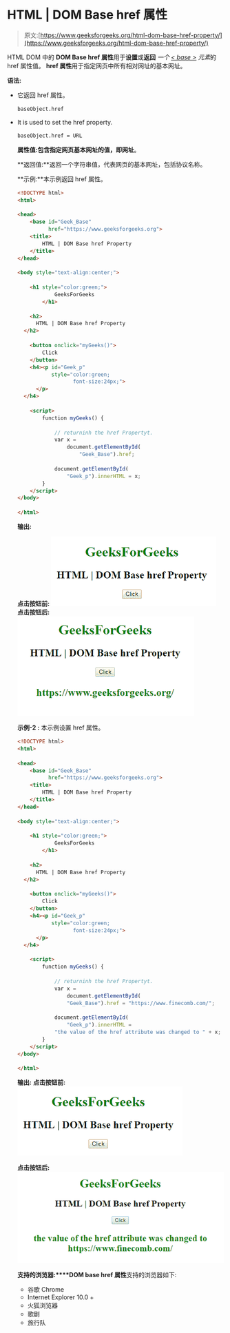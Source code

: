 # HTML | DOM Base href 属性

> 原文:[https://www.geeksforgeeks.org/html-dom-base-href-property/](https://www.geeksforgeeks.org/html-dom-base-href-property/)

HTML DOM 中的 **DOM Base href 属性**用于**设置**或**返回** *一个 [< base >](https://www.geeksforgeeks.org/html-base-tag/) 元素*的 href 属性值。 **href 属性**用于指定网页中所有相对网址的基本网址。

**语法:**

*   它返回 href 属性。

    ```html
    baseObject.href
    ```

*   It is used to set the href property.

    ```html
    baseObject.href = URL
    ```

    **属性值:**包含指定网页基本网址的值，即**网址**。

    **返回值:**返回一个字符串值，代表网页的基本网址，包括协议名称。

    **示例:**本示例返回 href 属性。

    ```html
    <!DOCTYPE html>
    <html>

    <head>
        <base id="Geek_Base" 
              href="https://www.geeksforgeeks.org">
        <title>
            HTML | DOM Base href Property
        </title>
    </head>

    <body style="text-align:center;">

        <h1 style="color:green;"> 
                GeeksForGeeks 
            </h1>

        <h2>
          HTML | DOM Base href Property
      </h2>

        <button onclick="myGeeks()">
            Click
        </button>
        <h4><p id="Geek_p" 
               style="color:green;
                      font-size:24px;">
          </p>
      </h4>

        <script>
            function myGeeks() {

                // returninh the href Propertyt. 
                var x =
                    document.getElementById(
                        "Geek_Base").href;

                document.getElementById(
                    "Geek_p").innerHTML = x;
            }
        </script>
    </body>

    </html>
    ```

    **输出:**

    **点击按钮前:**
    ![](img/49b74631a874d50c11b7b58a9da17d44.png)
    **点击按钮后:**
    ![](img/eaf5196f2200a70850ee7dae541f27fb.png)

    **示例-2 :** 本示例设置 href 属性。

    ```html
    <!DOCTYPE html>
    <html>

    <head>
        <base id="Geek_Base"
              href="https://www.geeksforgeeks.org">
        <title>
            HTML | DOM Base href Property
        </title>
    </head>

    <body style="text-align:center;">

        <h1 style="color:green;"> 
                GeeksForGeeks 
            </h1>

        <h2>
          HTML | DOM Base href Property
      </h2>

        <button onclick="myGeeks()">
            Click
        </button>
        <h4><p id="Geek_p"
               style="color:green;
                      font-size:24px;">
          </p>
      </h4>

        <script>
            function myGeeks() {

                // returninh the href Propertyt. 
                var x =
                    document.getElementById(
                    "Geek_Base").href = "https://www.finecomb.com/";

                document.getElementById(
                    "Geek_p").innerHTML = 
                "the value of the href attribute was changed to " + x;
            }
        </script>
    </body>

    </html>
    ```

    **输出:**
    **点击按钮前:**
    ![](img/49b74631a874d50c11b7b58a9da17d44.png)

    **点击按钮后:**
    ![](img/0fbc09974d80b0968f0ed76426f439cd.png)

    **支持的浏览器:****DOM base href 属性**支持的浏览器如下:

    *   谷歌 Chrome
    *   Internet Explorer 10.0 +
    *   火狐浏览器
    *   歌剧
    *   旅行队